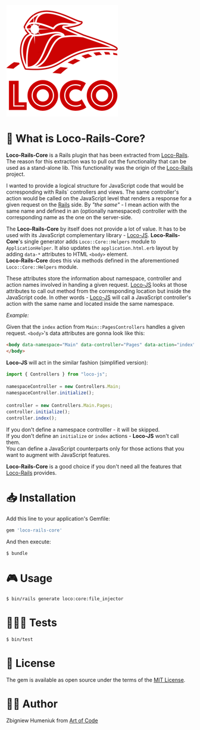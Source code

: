 ![logo](https://raw.githubusercontent.com/artofcodelabs/artofcodelabs.github.io/master/assets/ext/loco_logo_trans_sqr-300px.png)

# 🧐 What is Loco-Rails-Core?

**Loco-Rails-Core** is a Rails plugin that has been extracted from [Loco-Rails](https://github.com/locoframework/loco-rails).
The reason for this extraction was to pull out the functionality that can be used as a stand-alone lib.
This functionality was the origin of the [Loco-Rails](https://github.com/locoframework/loco-rails) project.  

I wanted to provide a logical structure for JavaScript code that would be corresponding with Rails` controllers and views.
The same controller's action would be called on the JavaScript level that renders a response for a given request on the [Rails](https://rubyonrails.org) side.
By _"the same"_ - I mean action with the same name and defined in an (optionally namespaced) controller with the corresponding name as the one on the server-side.

The **Loco-Rails-Core** by itself does not provide a lot of value. It has to be used with its JavaScript complementary library - [Loco-JS](https://github.com/locoframework/loco-js).
**Loco-Rails-Core**'s single generator adds `Loco::Core::Helpers` module to `ApplicationHelper`.
It also updates the `application.html.erb` layout by adding `data-*` attributes to HTML `<body>` element.  
**Loco-Rails-Core** does this via methods defined in the aforementioned `Loco::Core::Helpers` module.

These attributes store the information about namespace, controller and action names involved in handing a given request.
[Loco-JS](https://github.com/locoframework/loco-js) looks at those attributes to call out method from the corresponding location but inside the JavaScript code.
In other words - [Loco-JS](https://github.com/locoframework/loco-js) will call a JavaScript controller's action with the same name and located inside the same namespace.

_Example:_

Given that the `index` action from `Main::PagesControllers` handles a given request.
`<body>`'s data attributes are gonna look like this:

```html
<body data-namespace="Main" data-controller="Pages" data-action="index">
</body>
```

**Loco-JS** will act in the similar fashion (simplified version):

```javascript
import { Controllers } from "loco-js";

namespaceController = new Controllers.Main;
namespaceController.initialize();

controller = new Controllers.Main.Pages;
controller.initialize();
controller.index();
```

If you don't define a namespace controlller - it will be skipped.  
If you don't define an `initialize` or `index` actions - **Loco-JS** won't call them.  
You can define a JavaScript counterparts only for those actions that you want to augment with JavaScript features.

**Loco-Rails-Core** is a good choice if you don't need all the features that [Loco-Rails](https://github.com/locoframework/loco-rails) provides.


# 📥 Installation

Add this line to your application's Gemfile:

```ruby
gem 'loco-rails-core'
```
And then execute:

```bash
$ bundle
```


# 🎮 Usage

```bash
$ bin/rails generate loco:core:file_injector
```


# 👩🏽‍🔬 Tests

```bash
$ bin/test
```


# 📜 License

The gem is available as open source under the terms of the [MIT License](https://opensource.org/licenses/MIT).


# 👨‍🏭 Author

Zbigniew Humeniuk from [Art of Code](https://artofcode.co)
